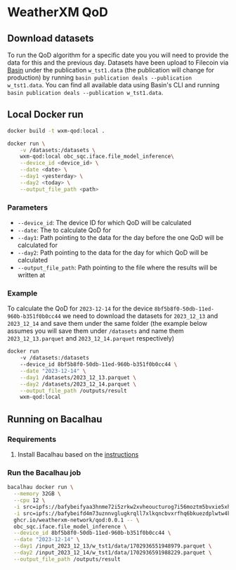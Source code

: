 # WeatherXM QoD

## Download datasets

To run the QoD algorithm for a specific date you you will need to provide the data for this and the previous day. Datasets have been upload to Filecoin via [Basin](https://github.com/tablelandnetwork/basin-cli) under the publication `w_tst1.data` (the publication will change for production) by running `basin publication deals --publication w_tst1.data`. You can find all available data using Basin's CLI and running `basin publication deals --publication w_tst1.data`.

## Local Docker run

```bash
docker build -t wxm-qod:local .

docker run \
	-v /datasets:/datasets \
	wxm-qod:local obc_sqc.iface.file_model_inference\
	--device_id <device_id> \
	--date <date> \
	--day1 <yesterday> \
	--day2 <today> \
	--output_file_path <path>
```

### Parameters
- `--device_id`: The device ID for which QoD will be calculated
- `--date`: The to calculate QoD for
- `--day1`: Path pointing to the data for the day before the one QoD will be calculated for
- `--day2`: Path pointing to the data for the day for which QoD will be calculated
- `--output_file_path`: Path pointing to the file where the results will be written at

### Example

To calculate the QoD for `2023-12-14` for the device `8bf5b8f0-50db-11ed-960b-b351f0b0cc44` we need to download the datasets for `2023_12_13` and `2023_12_14` and save them under the same folder (the example below assumes you will save them under `/datasets` and name them `2023_12_13.parquet` and `2023_12_14.parquet` respectively)

```bash
docker run
	-v /datasets:/datasets
	--device_id 8bf5b8f0-50db-11ed-960b-b351f0b0cc44 \
	--date "2023-12-14" \
	--day1 /datasets/2023_12_13.parquet \
	--day2 /datasets/2023_12_14.parquet \
	--output_file_path /outputs/result
	wxm-qod:local
```

## Running on Bacalhau

### Requirements
1. Install Bacalhau based on the [instructions](https://docs.bacalhau.org/getting-started/installation) 

### Run the Bacalhau job

```bash
bacalhau docker run \
  --memory 32GB \
  --cpu 12 \
  -i src=ipfs://bafybeifyaa3hnme72i5zrkw2xvheoucturog7i56moztm5bvxie5xhy2ni,dst=/input_2023_12_13 \
  -i src=ipfs://bafybeifd4m73uznnvglugkrqll7xlkqncbvxrfhq6bkuezdplwtw4kzaw4,dst=/input_2023_12_14 \
  ghcr.io/weatherxm-network/qod:0.0.1 -- \
  obc_sqc.iface.file_model_inference \
  --device_id 8bf5b8f0-50db-11ed-960b-b351f0b0cc44 \
  --date "2023-12-14" \
  --day1 /input_2023_12_13/w_tst1/data/1702936551948979.parquet \
  --day2 /input_2023_12_14/w_tst1/data/1702936591988229.parquet \
  --output_file_path /outputs/result
```